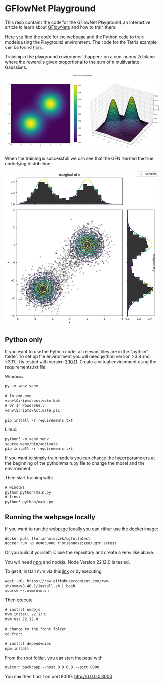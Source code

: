 # GFlowNet Playground

This repo contains the code for the [GFlowNet Playground](https://gfn-playground.caleydoapp.org), 
an interactive article to learn about [GFlowNets](https://dl.acm.org/doi/abs/10.5555/3648699.3648909) and how to train them.

Here you find the code for the webpage and the Python code to train models using the Playground environment.
The code for the Tetris example can be found [here](https://github.com/Alexander070702/Alexander070702.github.io).

Training in the playground environment happens on a continuous 2d plane where the reward is given proportional to the sum of n multivariate Gaussians.

![](https://github.com/florianholeczek/ugfn/blob/master/front/public/images/env1.png)

When the training is successfull we can see that the GFN learned the true underlying distribution:

![](https://github.com/florianholeczek/ugfn/blob/master/front/public/images/run3.png)

## Python only
If you want to use the Python code, all relevant files are in the "python" folder.
To set up the environment you will need python version >3.8 and <3.11.
It is tested with version [3.10.11](https://www.python.org/downloads/release/python-31011/).
Create a virtual environment using the requirements.txt file:

Windows
```shell
py -m venv venv

# In cmd.exe
venv\Scripts\activate.bat
# Or In PowerShell
venv\Scripts\Activate.ps1

pip install -r requirements.txt
```


Linux:
```shell
python3 -m venv venv
source venv/bin/activate
pip install -r requirements.txt
```
If you want to simply train models you can change the hyperparameters at the beginning of 
the python/main.py file to change the model and the environment. 

Then start training with:

```shell
# windows
python python\main.py
# linux
python3 python/main.py
```

## Running the webpage locally
If you want to run the webpage locally you can either use the docker image:
```shell
docker pull florianholeczek/ugfn:latest 
docker run -p 8000:8000 florianholeczek/ugfn:latest
```
Or you build it yourself:
Clone the repository and create a venv like above.

You will need [npm](https://docs.npmjs.com/downloading-and-installing-node-js-and-npm) and nodejs. 
Node Version 22.12.0 is tested.

To get it, install nvm via this [link](https://github.com/coreybutler/nvm-windows/releases/download/1.2.2/nvm-setup.exe)
or by executing
```shell
wget -qO- https://raw.githubusercontent.com/nvm-sh/nvm/v0.40.1/install.sh | bash
source ~/.nvm/nvm.sh
```

Then execute
```shell
# install nodejs
nvm install 22.12.0
nvm use 22.12.0

# change to the front folder
cd front

# install dependecies
npm install
```




From the root folder, you can start the page with 
```shell
uvicorn back:app --host 0.0.0.0 --port 8000
```

You can then find it on port 8000:
http://0.0.0.0:8000


